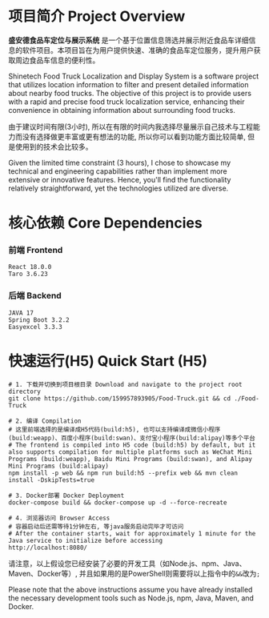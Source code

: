 # 项目简介 Project Overview
**盛安德食品车定位与展示系统** 是一个基于位置信息筛选并展示附近食品车详细信息的软件项目。本项目旨在为用户提供快速、准确的食品车定位服务，提升用户获取周边食品车信息的便利性。

Shinetech Food Truck Localization and Display System is a software project that utilizes location information to filter and present detailed information about nearby food trucks. The objective of this project is to provide users with a rapid and precise food truck localization service, enhancing their convenience in obtaining information about surrounding food trucks.

由于建议时间有限(3小时), 所以在有限的时间内我选择尽量展示自己技术与工程能力而没有选择做更丰富或更有想法的功能, 所以你可以看到功能方面比较简单, 但是使用到的技术会比较多。

Given the limited time constraint (3 hours), I chose to showcase my technical and engineering capabilities rather than implement more extensive or innovative features. Hence, you'll find the functionality relatively straightforward, yet the technologies utilized are diverse.
# 核心依赖 Core Dependencies
### 前端 Frontend
``` shell script
React 18.0.0
Taro 3.6.23
```
### 后端 Backend
```shell script
JAVA 17
Spring Boot 3.2.2
Easyexcel 3.3.3
```
 
# 快速运行(H5) Quick Start (H5)
```shell script
# 1. 下载并切换到项目根目录 Download and navigate to the project root directory  
git clone https://github.com/159957893905/Food-Truck.git && cd ./Food-Truck

# 2. 编译 Compilation  
# 这里前端选择的是编译成H5代码(build:h5), 也可以支持编译成微信小程序(build:weapp)、百度小程序(build:swan)、支付宝小程序(build:alipay)等多个平台 
# The frontend is compiled into H5 code (build:h5) by default, but it also supports compilation for multiple platforms such as WeChat Mini Programs (build:weapp), Baidu Mini Programs (build:swan), and Alipay Mini Programs (build:alipay)  
npm install -p web && npm run build:h5 --prefix web && mvn clean install -DskipTests=true  

# 3. Docker部署 Docker Deployment
docker-compose build && docker-compose up -d --force-recreate

# 4. 浏览器访问 Browser Access
# 容器启动后还需等待1分钟左右, 等java服务启动完毕才可访问
# After the container starts, wait for approximately 1 minute for the Java service to initialize before accessing  
http://localhost:8080/
```
请注意，以上假设您已经安装了必要的开发工具（如Node.js、npm、Java、Maven、Docker等）, 并且如果用的是PowerShell则需要将以上指令中的``&&``改为``;``

Please note that the above instructions assume you have already installed the necessary development tools such as Node.js, npm, Java, Maven, and Docker.
